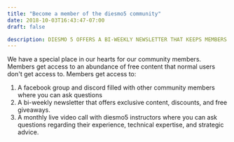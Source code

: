 ```yaml
---
title: "Become a member of the diesmo5 community"
date: 2018-10-03T16:43:47-07:00
draft: false

description: DIESMO 5 OFFERS A BI-WEEKLY NEWSLETTER THAT KEEPS MEMBERS UP TO DATE WITH DIESMO 5'S RECENT ACTIVITIES AND OFFERS EXCLUSIVE CONTENT AND DEALS. 
---
```


We have a special place in our hearts for our community members. Members get access to an abundance of free content that normal users don't get access to.
Members get access to:

<ol>
    <li>A facebook group and discord filled with other community members where you can ask questions</li>
    <li>A bi-weekly newsletter that offers exclusive content, discounts, and free giveaways.</li>
    <li>A monthly live video call with diesmo5 instructors where you can ask questions regarding their experience, technical expertise, and strategic advice.</li>
</ol>
